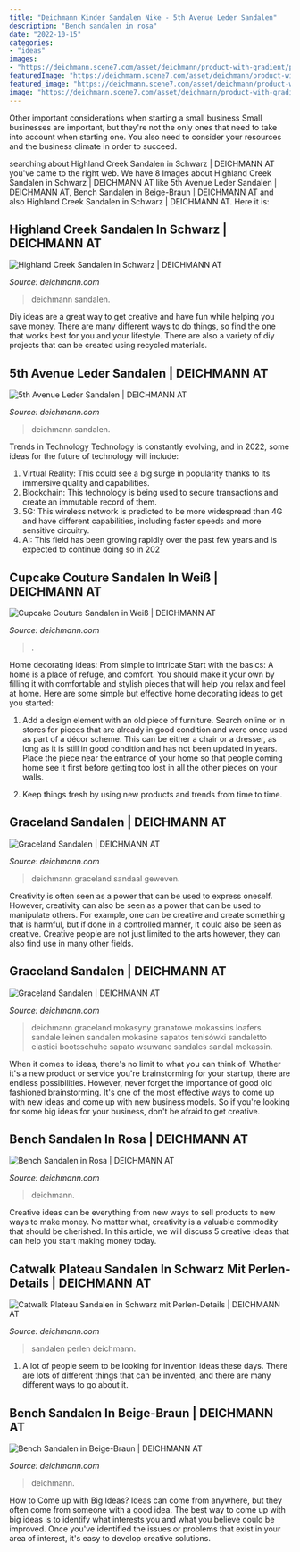```yaml
---
title: "Deichmann Kinder Sandalen Nike - 5th Avenue Leder Sandalen"
description: "Bench sandalen in rosa"
date: "2022-10-15"
categories:
- "ideas"
images:
- "https://deichmann.scene7.com/asset/deichmann/product-with-gradient/p_pd_gradiant_bigger/Cupcake+Couture+Sandalen+in+Wei++DEICHMANN+AT--1797629_P2.jpg?defaultImage=default"
featuredImage: "https://deichmann.scene7.com/asset/deichmann/product-with-gradient/p_pd_gradiant_bigger/Cupcake+Couture+Sandalen+in+Wei++DEICHMANN+AT--1797629_P2.jpg?defaultImage=default"
featured_image: "https://deichmann.scene7.com/asset/deichmann/product-with-gradient/p_detail_zoom_gradiant/Graceland+Sandalen++DEICHMANN+AT--1364020_P.jpg?defaultImage=default"
image: "https://deichmann.scene7.com/asset/deichmann/product-with-gradient/p_pd_gradiant_bigger/Highland+Creek+Sandalen+in+Schwarz++DEICHMANN+AT--1800645_P2.jpg?defaultImage=default"
---
```



Other important considerations when starting a small business
Small businesses are important, but they're not the only ones that need to take into account when starting one. You also need to consider your resources and the business climate in order to succeed.

	

		
searching about Highland Creek Sandalen in Schwarz | DEICHMANN AT you've came to the right web. We have 8 Images about Highland Creek Sandalen in Schwarz | DEICHMANN AT like 5th Avenue Leder Sandalen | DEICHMANN AT, Bench Sandalen in Beige-Braun | DEICHMANN AT and also Highland Creek Sandalen in Schwarz | DEICHMANN AT. Here it is:
		
    
## Highland Creek Sandalen In Schwarz | DEICHMANN AT

<img loading=lazy src="https://deichmann.scene7.com/asset/deichmann/product-with-gradient/p_pd_gradiant_bigger/Highland+Creek+Sandalen+in+Schwarz++DEICHMANN+AT--1800645_P2.jpg?defaultImage=default" onerror="this.onerror=null;this.src='https://tse3.mm.bing.net/th?id=OIP.gHA92kjO8-XTqRwD93M1rAHaJ4&amp;pid=15.1';" alt="Highland Creek Sandalen in Schwarz | DEICHMANN AT">

_Source: deichmann.com_

>deichmann sandalen. 

	

Diy ideas are a great way to get creative and have fun while helping you save money. There are many different ways to do things, so find the one that works best for you and your lifestyle. There are also a variety of diy projects that can be created using recycled materials.

    
## 5th Avenue Leder Sandalen | DEICHMANN AT

<img loading=lazy src="https://deichmann.scene7.com/asset/deichmann/product-with-gradient/p_detail_zoom_gradiant/th+Avenue+Leder+Sandalen++DEICHMANN+AT--1674195_P2.jpg?defaultImage=default" onerror="this.onerror=null;this.src='https://tse1.mm.bing.net/th?id=OIP.dEolc3YCivXKKXbHaQe4sgHaJ4&amp;pid=15.1';" alt="5th Avenue Leder Sandalen | DEICHMANN AT">

_Source: deichmann.com_

>deichmann sandalen. 

	

Trends in Technology
Technology is constantly evolving, and in 2022, some ideas for the future of technology will include: 
1. Virtual Reality: This could see a big surge in popularity thanks to its immersive quality and capabilities. 
2. Blockchain: This technology is being used to secure transactions and create an immutable record of them. 
3. 5G: This wireless network is predicted to be more widespread than 4G and have different capabilities, including faster speeds and more sensitive circuitry. 
4. AI: This field has been growing rapidly over the past few years and is expected to continue doing so in 202
    
## Cupcake Couture Sandalen In Weiß | DEICHMANN AT

<img loading=lazy src="https://deichmann.scene7.com/asset/deichmann/product-with-gradient/p_pd_gradiant_bigger/Cupcake+Couture+Sandalen+in+Wei++DEICHMANN+AT--1797629_P2.jpg?defaultImage=default" onerror="this.onerror=null;this.src='https://tse3.mm.bing.net/th?id=OIP.8i1EMkvtHd4ggrJCZoU0KwHaJ4&amp;pid=15.1';" alt="Cupcake Couture Sandalen in Weiß | DEICHMANN AT">

_Source: deichmann.com_

>. 

	

Home decorating ideas: From simple to intricate
Start with the basics: A home is a place of refuge, and comfort. You should make it your own by filling it with comfortable and stylish pieces that will help you relax and feel at home. Here are some simple but effective home decorating ideas to get you started:
1. Add a design element with an old piece of furniture. Search online or in stores for pieces that are already in good condition and were once used as part of a décor scheme. This can be either a chair or a dresser, as long as it is still in good condition and has not been updated in years. Place the piece near the entrance of your home so that people coming home see it first before getting too lost in all the other pieces on your walls.

2. Keep things fresh by using new products and trends from time to time.

    
## Graceland Sandalen | DEICHMANN AT

<img loading=lazy src="https://deichmann.scene7.com/asset/deichmann/product-with-gradient/p_detail_zoom_gradiant/Graceland+Sandalen++DEICHMANN+AT--1673694_P2.jpg?defaultImage=default" onerror="this.onerror=null;this.src='https://tse2.mm.bing.net/th?id=OIP.YDsf1qC1udaAg9IhG24skwHaJ4&amp;pid=15.1';" alt="Graceland Sandalen | DEICHMANN AT">

_Source: deichmann.com_

>deichmann graceland sandaal geweven. 

	

Creativity is often seen as a power that can be used to express oneself. However, creativity can also be seen as a power that can be used to manipulate others. For example, one can be creative and create something that is harmful, but if done in a controlled manner, it could also be seen as creative. Creative people are not just limited to the arts however, they can also find use in many other fields.

    
## Graceland Sandalen | DEICHMANN AT

<img loading=lazy src="https://deichmann.scene7.com/asset/deichmann/product-with-gradient/p_detail_zoom_gradiant/Graceland+Sandalen++DEICHMANN+AT--1364020_P.jpg?defaultImage=default" onerror="this.onerror=null;this.src='https://tse3.mm.bing.net/th?id=OIP.35E3J4ThQHGC2GbO43UuggHaJ4&amp;pid=15.1';" alt="Graceland Sandalen | DEICHMANN AT">

_Source: deichmann.com_

>deichmann graceland mokasyny granatowe mokassins loafers sandale leinen sandalen mokasine sapatos tenisówki sandaletto elastici bootsschuhe sapato wsuwane sandales sandal mokassin. 

	

When it comes to ideas, there's no limit to what you can think of. Whether it's a new product or service you're brainstorming for your startup, there are endless possibilities. However, never forget the importance of good old fashioned brainstorming. It's one of the most effective ways to come up with new ideas and come up with new business models. So if you're looking for some big ideas for your business, don't be afraid to get creative.

    
## Bench Sandalen In Rosa | DEICHMANN AT

<img loading=lazy src="https://deichmann.scene7.com/asset/deichmann/product-with-gradient/p_detail_zoom_gradiant/Bench+Sandalen+in+Rosa++DEICHMANN+AT--1929080_P1.jpg?defaultImage=default" onerror="this.onerror=null;this.src='https://tse4.mm.bing.net/th?id=OIP.wILiet81pewrG3I5X89pAAHaJ4&amp;pid=15.1';" alt="Bench Sandalen in Rosa | DEICHMANN AT">

_Source: deichmann.com_

>deichmann. 

	

Creative ideas can be everything from new ways to sell products to new ways to make money. No matter what, creativity is a valuable commodity that should be cherished. In this article, we will discuss 5 creative ideas that can help you start making money today.

    
## Catwalk Plateau Sandalen In Schwarz Mit Perlen-Details | DEICHMANN AT

<img loading=lazy src="https://deichmann.scene7.com/asset/deichmann/product-with-gradient/p_pd_gradiant_bigger/Catwalk+Plateau+Sandalen+in+Schwarz+mit+Perlen-Details++DEICHMANN+AT--1828848_P.jpg?defaultImage=default" onerror="this.onerror=null;this.src='https://tse2.mm.bing.net/th?id=OIP.rh1X9s4fd7kPVyT_HtnVoAHaJ4&amp;pid=15.1';" alt="Catwalk Plateau Sandalen in Schwarz mit Perlen-Details | DEICHMANN AT">

_Source: deichmann.com_

>sandalen perlen deichmann. 

	

1. A lot of people seem to be looking for invention ideas these days. There are lots of different things that can be invented, and there are many different ways to go about it. 

    
## Bench Sandalen In Beige-Braun | DEICHMANN AT

<img loading=lazy src="https://deichmann.scene7.com/asset/deichmann/product-with-gradient/p_pd_gradiant_bigger/Bench+Sandalen+in+Beige-Braun++DEICHMANN+AT--1791813_P1.jpg?defaultImage=default" onerror="this.onerror=null;this.src='https://tse4.mm.bing.net/th?id=OIP.GCaMrhcuM8Ab9M17_mX2ggHaJ4&amp;pid=15.1';" alt="Bench Sandalen in Beige-Braun | DEICHMANN AT">

_Source: deichmann.com_

>deichmann. 

	

How to Come up with Big Ideas?
Ideas can come from anywhere, but they often come from someone with a good idea. The best way to come up with big ideas is to identify what interests you and what you believe could be improved. Once you've identified the issues or problems that exist in your area of interest, it's easy to develop creative solutions.


